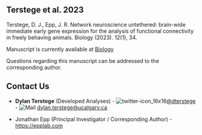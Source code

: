 ## Terstege et al. 2023

Terstege, D. J., Epp, J. R. Network neuroscience untethered: brain-wide immediate early gene expression for the analysis of functional connectivity in freely behaving animals. Biology (2023). 12(1), 34.

Manuscript is currently available at [Biology](https://www.mdpi.com/2079-7737/12/1/34)


Questions regarding this manuscript can be addressed to the corresponding author.

## Contact Us

- **Dylan Terstege** (Developed Analyses) - ![twitter-icon_16x16](https://user-images.githubusercontent.com/44174532/113163958-e3d3e400-91fd-11eb-8d79-17906d8d3f25.png)[@dterstege](https://twitter.com/dterstege) - ![Mail](https://user-images.githubusercontent.com/44174532/113164412-50e77980-91fe-11eb-9282-dd83852578ce.png)
<dylan.terstege@ucalgary.ca>

- Jonathan Epp (Principal Investigator / Corresponding Author) - https://epplab.com
